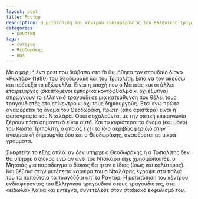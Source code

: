 ```yaml
---
layout: post
title: Ραντάρ
description: Η μετατόπιση του κέντρου ενδιαφέροντος του Ελληνικού τραγουδιού στους τραγουδιστές, στα «είδωλα» λαϊκά και έντεχνα, συνετέλεσε στον σταδιακό εκφυλισμό του.
categories:
  - μουσική
tags: 
  - έντεχνο
  - θεοδωράκης
  - 80s
---
```


Με αφορμή ένα post που διάβασα στο fb θυμήθηκα τον σπουδαίο δίσκο «Ραντάρ» (1980) του Θεοδωράκη και του Τριπολίτη. Είπα να τον ακούσω και πρόσεξα το εξώφυλλο. Είναι η εποχή που ο Μάτσας και οι άλλοι εταιρειάρχες (σκεπτόμενοι εμπορικά κοντόφθαλμα κι όχι έξυπνα) σπρώχνουν το ελληνικό τραγούδι σε μια κατεύθυνση που θέλει τους τραγουδιστές στο επίκεντρο κι όχι τους δημιουργούς. Έτσι ενώ πρώτο αναφέρεται το όνομα του Θεοδωράκη, πρώτη (από αριστερά) είναι η φωτογραφία του Νταλάρα. Όσοι ασχολούνται με την οπτική επικοινωνία ξέρουν πόσο σημαντικό είναι αυτό. Και το κυριότερο: το όνομα (και μόνο) του Κώστα Τριπολίτη, ο οποίος έχει το ίδιο ακριβώς μερίδιο στην πνευματική δημιουργία όσο και ο Θεοδωράκης, αναφέρεται με μικρά γράμματα.

Σκεφτείτε το εξής απλό: αν δεν υπήρχε ο Θεοδωράκης ή ο Τριπολίτης δεν θα υπήρχε ο δίσκος ενώ αν αντί του Νταλάρα είχε χρησιμοποιηθεί ο Μητσιάς για παράδειγμα ο δίσκος θα ήταν ο ίδιος (ίσως και καλύτερος). Και βέβαια στην μετέπειτα καριέρα του ο Νταλάρας έγραψε στα παλιά του τα παπούτσια τα τραγούδια απ’ το Ραντάρ. Η μετατόπιση του κέντρου ενδιαφέροντος του Ελληνικού τραγουδιού στους τραγουδιστές, στα «είδωλα» λαϊκά και έντεχνα, συνετέλεσε στον σταδιακό εκφυλισμό του.
